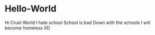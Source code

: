 # Hello-World
Hi Cruel World
I hate school
School is bad
Down with the schools
I will become homeless XD
